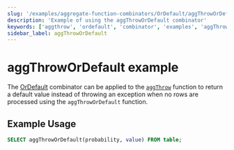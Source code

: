 ```yaml
---
slug: '/examples/aggregate-function-combinators/OrDefault/aggThrowOrDefault'
description: 'Example of using the aggThrowOrDefault combinator'
keywords: ['aggthrow', 'ordefault', 'combinator', 'examples', 'aggThrowOrDefault']
sidebar_label: aggThrowOrDefault
---
```


# aggThrowOrDefault example

The [OrDefault](/sql-reference/aggregate-functions/combinators#-ordefault) combinator can be applied to the [`aggThrow`](/sql-reference/aggregate-functions/reference/aggthrow) function to return a default value instead of throwing an exception when no rows are processed using the `aggThrowOrDefault` function.

## Example Usage

```sql
SELECT aggThrowOrDefault(probability, value) FROM table;
``` 